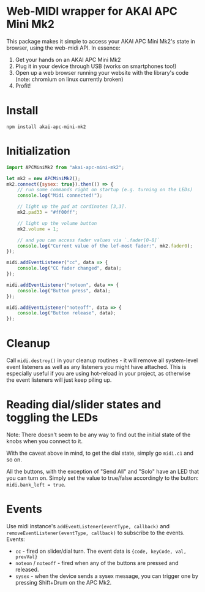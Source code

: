 # Web-MIDI wrapper for AKAI APC Mini Mk2

This package makes it simple to access your AKAI APC Mini Mk2's state in browser, using the web-midi API.
In essence:

1. Get your hands on an AKAI APC Mini Mk2
2. Plug it in your device through USB (works on smartphones too!)
3. Open up a web browser running your website with the library's code (note: chromium on linux currently broken)
4. Profit!

# Install

`npm install akai-apc-mini-mk2`

# Initialization

```javascript
import APCMiniMk2 from "akai-apc-mini-mk2";

let mk2 = new APCMiniMk2();
mk2.connect({sysex: true}).then(() => {
    // run some commands right on startup (e.g. turning on the LEDs)
    console.log("Midi connected!");

    // light up the pad at cordinates [3,3].
    mk2.pad33 = "#ff00ff";

    // light up the volume button
    mk2.volume = 1;

    // and you can access fader values via `.fader[0-8]`
    console.log("Current value of the lef-most fader:", mk2.fader0);
});

midi.addEventListener("cc", data => {
    console.log("CC fader changed", data);
});

midi.addEventListener("noteon", data => {
    console.log("Button press", data);
});

midi.addEventListener("noteoff", data => {
    console.log("Button release", data);
});
```

# Cleanup

Call `midi.destroy()` in your cleanup routines - it will remove all system-level event listeners as well
as any listeners you might have attached.
This is especially useful if you are using hot-reload in your project, as otherwise the event listeners will
just keep piling up.

# Reading dial/slider states and toggling the LEDs

Note: There doesn't seem to be any way to find out the initial state of the knobs when you connect to it.

With the caveat above in mind, to get the dial state, simply go `midi.c1` and so on.

All the buttons, with the exception of "Send All" and "Solo" have an LED that you can turn on.
Simply set the value to true/false accordingly to the button: `midi.bank_left = true`.

# Events

Use midi instance's `addEventListener(eventType, callback)` and `removeEventListener(eventType, callback)` to
subscribe to the events. Events:

-   `cc` - fired on slider/dial turn. The event data is `{code, keyCode, val, prevVal}`
-   `noteon` / `noteoff` - fired when any of the buttons are pressed and released.
-   `sysex` - when the device sends a sysex message, you can trigger one by pressing Shift+Drum on the APC Mk2.
